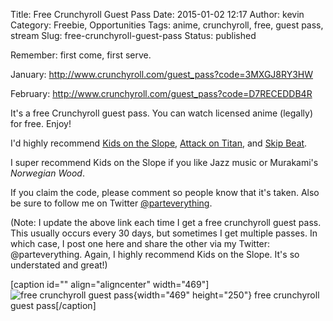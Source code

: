 Title: Free Crunchyroll Guest Pass
Date: 2015-01-02 12:17
Author: kevin
Category: Freebie, Opportunities
Tags: anime, crunchyroll, free, guest pass, stream
Slug: free-crunchyroll-guest-pass
Status: published

Remember: first come, first serve.

January: <http://www.crunchyroll.com/guest_pass?code=3MXGJ8RY3HW>

February: <http://www.crunchyroll.com/guest_pass?code=D7RECEDDB4R>

It's a free Crunchyroll guest pass. You can watch licensed anime (legally) for free. Enjoy!

I'd highly recommend [Kids on the Slope](http://www.crunchyroll.com/kids-on-the-slope/episode-1-moanin-595623?p360=1), [Attack on Titan](http://www.crunchyroll.com/attack-on-titan), and [Skip Beat](http://www.crunchyroll.com/skip-beat).

I super recommend Kids on the Slope if you like Jazz music or Murakami's *Norwegian Wood*.

If you claim the code, please comment so people know that it's taken. Also be sure to follow me on Twitter [\@parteverything](http://twitter.com/parteverything).

(Note: I update the above link each time I get a free crunchyroll guest pass. This usually occurs every 30 days, but sometimes I get multiple passes. In which case, I post one here and share the other via my Twitter: \@parteverything. Again, I highly recommend Kids on the Slope. It's so understated and great!)

\[caption id="" align="aligncenter" width="469"\]![free crunchyroll guest pass](http://static.ak.crunchyroll.com/i/beta/about/crunchyroll_logo_tagline.png){width="469" height="250"} free crunchyroll guest pass\[/caption\]
